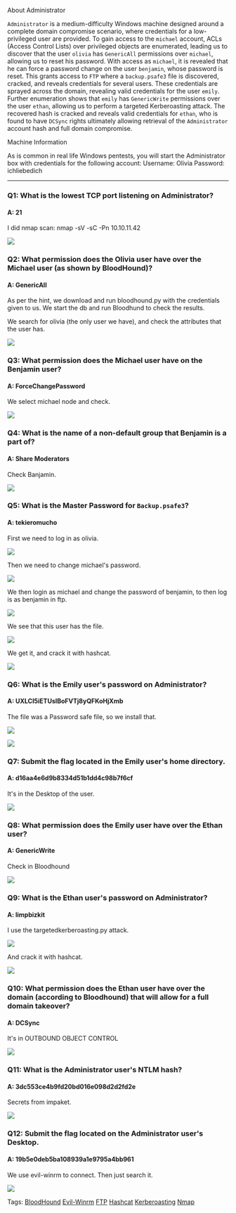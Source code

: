 
About Administrator

`Administrator` is a medium-difficulty Windows machine designed around a complete domain compromise scenario, where credentials for a low-privileged user are provided. To gain access to the `michael` account, ACLs (Access Control Lists) over privileged objects are enumerated, leading us to discover that the user `olivia` has `GenericAll` permissions over `michael`, allowing us to reset his password. With access as `michael`, it is revealed that he can force a password change on the user `benjamin`, whose password is reset. This grants access to `FTP` where a `backup.psafe3` file is discovered, cracked, and reveals credentials for several users. These credentials are sprayed across the domain, revealing valid credentials for the user `emily`. Further enumeration shows that `emily` has `GenericWrite` permissions over the user `ethan`, allowing us to perform a targeted Kerberoasting attack. The recovered hash is cracked and reveals valid credentials for `ethan`, who is found to have `DCSync` rights ultimately allowing retrieval of the `Administrator` account hash and full domain compromise.


Machine Information

As is common in real life Windows pentests, you will start the Administrator box with credentials for the following account: Username: Olivia Password: ichliebedich

___
### Q1: What is the lowest TCP port listening on Administrator?

#### A: 21

I did nmap scan: nmap -sV -sC -Pn 10.10.11.42

![](../../Img/Pasted%20image%2020250502141356.png)

### Q2: What permission does the Olivia user have over the Michael user (as shown by BloodHound)?

#### A: GenericAll

As per the hint, we download and run bloodhound.py  with the credentials given to us. We start the db and run Bloodhund to check the results.

We search for olivia (the only user we have), and check the attributes that the user has.

![](../../Img/Pasted%20image%2020250502150237.png)

### Q3: What permission does the Michael user have on the Benjamin user?

#### A: ForceChangePassword

We select michael node and check.

![](../../Img/Pasted%20image%2020250502151431.png)

### Q4: What is the name of a non-default group that Benjamin is a part of?

#### A: Share Moderators

Check Banjamin.

![](../../Img/Pasted%20image%2020250502151559.png)

### Q5: What is the Master Password for `Backup.psafe3`?

#### A: tekieromucho

First we need to log in as olivia.

![](../../Img/Pasted%20image%2020250502155230.png)

Then we need to change michael's password.

![](../../Img/Pasted%20image%2020250502155313.png)

We then login as michael and change the password of benjamin, to then log is as benjamin in ftp.

![](../../Img/Pasted%20image%2020250502155432.png)

We see that this user has the file.

![](../../Img/Pasted%20image%2020250502155504.png)

We get it, and crack it with hashcat.

![](../../Img/Pasted%20image%2020250502155124.png)

### Q6: What is the Emily user's password on Administrator?

#### A: UXLCI5iETUsIBoFVTj8yQFKoHjXmb

The file was a Password safe file, so we install that.

![](../../Img/Pasted%20image%2020250502155733.png)

![](../../Img/Pasted%20image%2020250502160036.png)

### Q7: Submit the flag located in the Emily user's home directory.

#### A: d16aa4e6d9b8334d51b1dd4c98b7f6cf

It's in the Desktop of the user.

![](../../Img/Pasted%20image%2020250502160400.png)

### Q8: What permission does the Emily user have over the Ethan user?

#### A: GenericWrite

Check in Bloodhound

![](../../Img/Pasted%20image%2020250502160504.png)

### Q9: What is the Ethan user's password on Administrator?

#### A: limpbizkit

I use the targetedkerberoasting.py attack.

![](../../Img/Pasted%20image%2020250502164924.png)

And crack it with hashcat.

![](../../Img/Pasted%20image%2020250502165119.png)

### Q10: What permission does the Ethan user have over the domain (according to Bloodhound) that will allow for a full domain takeover?

#### A: DCSync

It's in OUTBOUND OBJECT CONTROL

![](../../Img/Pasted%20image%2020250502165524.png)

### Q11: What is the Administrator user's NTLM hash?

#### A: 3dc553ce4b9fd20bd016e098d2d2fd2e

Secrets from impaket.

![](../../Img/Pasted%20image%2020250502165856.png)

### Q12: Submit the flag located on the Administrator user's Desktop.

#### A: 19b5e0deb5ba108939a1e9795a4bb961

We use evil-winrm to connect.
Then just search it.

![](../../Img/Pasted%20image%2020250502170510.png)


Tags: [BloodHound](../../Index/BloodHound.md) [Evil-Winrm](../../Index/Evil-Winrm.md) [FTP](../../Index/FTP.md) [Hashcat](../../Index/Hashcat.md) [Kerberoasting](../../Index/Kerberoasting.md) [Nmap](../../Index/Nmap.md) 